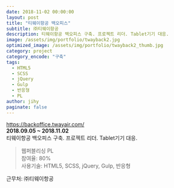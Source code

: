 ```yaml
---
date: 2018-11-02 00:00:00
layout: post
title: "티웨이항공 백오피스"
subtitle: ㈜티웨이항공
description: 티웨이항공 백오피스 구축. 프로젝트 리더. Tablet기기 대응.
image: /assets/img/portfolio/twayback2.jpg
optimized_image: /assets/img/portfolio/twayback2_thumb.jpg
category: project
category_encode: "구축"
tags:
  - HTML5
  - SCSS
  - jQuery
  - Gulp
  - 반응형
  - PL
author: jihy
paginate: false
---
```


<a href="https://backoffice.twayair.com/">https://backoffice.twayair.com/</a><br>
**2018.09.05 ~ 2018.11.02** <br>
티웨이항공 백오피스 구축. 프로젝트 리더. Tablet기기 대응.

> 웹퍼블리싱 PL <br>
참여율: 80% <br>
사용기술: HTML5, SCSS, jQuery, Gulp, 반응형

근무처: ㈜티웨이항공
